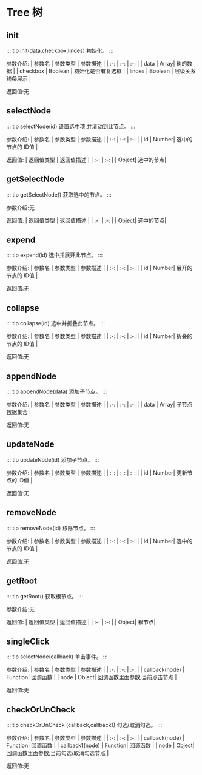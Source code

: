 # Tree   树


## init
::: tip init(data,checkbox,lindes)
初始化。
:::

参数介绍:
| 参数名 | 参数类型 | 参数描述 | 
| :-: | :-: | :-: | 
| data | Array| 树的数据 | 
| checkbox | Boolean | 初始化是否有复选框 | 
| lindes | Boolean | 层级关系线条展示 |

返回值:无



## selectNode

::: tip selectNode(id)
设置选中项,并滚动到此节点。
:::

参数介绍:
| 参数名 | 参数类型 | 参数描述 | 
| :-: | :-: | :-: | 
| id  | Number| 选中的节点的 ID值 | 

返回值:
| 返回值类型 | 返回值描述 | 
| :-: | :-: | 
| Object| 选中的节点| 


## getSelectNode

::: tip getSelectNode()
获取选中的节点。
:::

参数介绍:无

返回值:
| 返回值类型 | 返回值描述 | 
| :-: | :-: | 
| Object| 选中的节点| 


## expend

::: tip expend(id)
选中并展开此节点。
:::

参数介绍:
| 参数名 | 参数类型 | 参数描述 | 
| :-: | :-: | :-: | 
| id  | Number| 展开的节点的 ID值 | 

返回值:无 


## collapse

::: tip collapse(id)
选中并折叠此节点。
:::

参数介绍:
| 参数名 | 参数类型 | 参数描述 | 
| :-: | :-: | :-: | 
| id  | Number| 折叠的节点的 ID值 | 

返回值:无


## appendNode

::: tip appendNode(data)
添加子节点。
:::

参数介绍: 
| 参数名 | 参数类型 | 参数描述 | 
| :-: | :-: | :-: | 
| data  | Array| 子节点数据集合 | 

返回值:无


## updateNode

::: tip updateNode(id)
添加子节点。
:::

参数介绍:
| 参数名 | 参数类型 | 参数描述 | 
| :-: | :-: | :-: | 
| id  | Number| 更新节点的 ID值 | 

返回值:无


## removeNode

::: tip removeNode(id)
移除节点。
:::

参数介绍:
| 参数名 | 参数类型 | 参数描述 | 
| :-: | :-: | :-: | 
| id  | Number| 选中的节点的 ID值 | 

返回值:无


## getRoot

::: tip getRoot()
获取根节点。
:::

参数介绍:无

返回值:
| 返回值类型 | 返回值描述 | 
| :-: | :-: | 
| Object| 根节点| 



## singleClick

::: tip selectNode(callback)
单击事件。
:::

参数介绍:
| 参数名 | 参数类型 | 参数描述 | 
| :-: | :-: | :-: | 
| callback(node)  | Function| 回调函数 | 
| node  | Object| 回调函数里面参数;当前点击节点 | 

返回值:无


## checkOrUnCheck 

::: tip checkOrUnCheck (callback,callback1)
勾选/取消勾选。
:::

参数介绍:
| 参数名 | 参数类型 | 参数描述 | 
| :-: | :-: | :-: | 
| callback(node)  | Function| 回调函数 | 
| callback1(node)  | Function| 回调函数 | 
| node  | Object| 回调函数里面参数;当前勾选/取消勾选节点 | 

返回值:无

